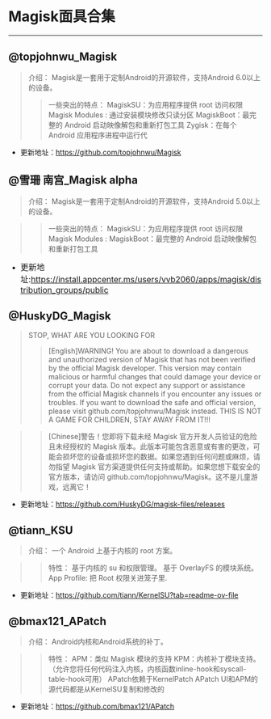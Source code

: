 Magisk面具合集
===
***
@topjohnwu_Magisk
---

> 介绍：
> Magisk是一套用于定制Android的开源软件，支持Android 6.0以上的设备。
>
> >一些突出的特点：
> MagiskSU：为应用程序提供 root 访问权限
> Magisk Modules : 通过安装模块修改只读分区
> MagiskBoot：最完整的 Android 启动映像解包和重新打包工具
> Zygisk：在每个 Android 应用程序进程中运行代

- 更新地址：https://github.com/topjohnwu/Magisk

@雪珊 南宫_Magisk alpha
---
>介绍：
Magisk是一套用于定制Android的开源软件，支持Android 5.0以上的设备。

>>一些突出的特点：
MagiskSU：为应用程序提供 root 访问权限
Magisk Modules :
MagiskBoot：最完整的 Android 启动映像解包和重新打包工具

- <font size='3'>更新地址:https://install.appcenter.ms/users/vvb2060/apps/magisk/distribution_groups/public</font>

@HuskyDG_Magisk
----

>STOP, WHAT ARE YOU LOOKING FOR
>>[English]WARNING! You are about to download a dangerous and unauthorized version of Magisk that has not been verified by the official Magisk developer. This version may contain malicious or harmful changes that could damage your device or corrupt your data. Do not expect any support or assistance from the official Magisk channels if you encounter any issues or troubles. If you want to download the safe and official version, please visit github.com/topjohnwu/Magisk instead. THIS IS NOT A GAME FOR CHILDREN, STAY AWAY FROM IT!!!

>>[Chinese]警告！您即将下载未经 Magisk 官方开发人员验证的危险且未经授权的 Magisk 版本。此版本可能包含恶意或有害的更改，可能会损坏您的设备或损坏您的数据。如果您遇到任何问题或麻烦，请勿指望 Magisk 官方渠道提供任何支持或帮助。如果您想下载安全的官方版本，请访问 github.com/topjohnwu/Magisk。这不是儿童游戏，远离它！

- 更新地址：https://github.com/HuskyDG/magisk-files/releases

@tiann_KSU
---

>介绍：
一个 Android 上基于内核的 root 方案。

>>特性：
基于内核的 su 和权限管理。
基于 OverlayFS 的模块系统。
App Profile: 把 Root 权限关进笼子里.

- 更新地址：https://github.com/tiann/KernelSU?tab=readme-ov-file

@bmax121_APatch
---

>介绍：
Android内核和Android系统的补丁。

>>特性：
APM：类似 Magisk 模块的支持
KPM：内核补丁模块支持。（允许您将任何代码注入内核，内核函数inline-hook和syscall-table-hook可用）
APatch依赖于KernelPatch
APatch UI和APM的源代码都是从KernelSU复制和修改的

- 更新地址：https://github.com/bmax121/APatch
